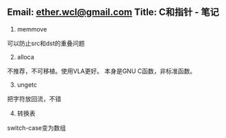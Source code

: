 
Email: ether.wcl@gmail.com
Title: C和指针 - 笔记
------------------

1. memmove 

 可以防止src和dst的重叠问题

2. alloca

 不推荐，不可移植。使用VLA更好。
 本身是GNU C函数，非标准函数。

3. ungetc

 把字符放回流，不错

4. 转换表

 switch-case变为数组






























